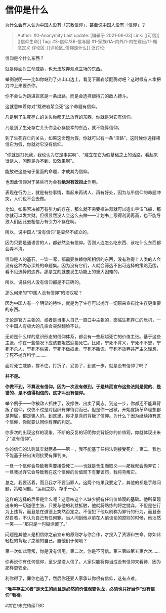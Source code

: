 # 信仰是什么
[为什么会有人认为中国人没有「宗教信仰」，甚至说中国人没有「信仰」？](https://www.zhihu.com/question/20664401/answer/655941584)

> Author: #0-Anonymity
> Last update: [编辑于 2021-06-03]
> Link: [[可信]] [[信仰生命]]
> Tag: #3-信仰/3B-信与疑 #1-家族/1A-内外/1-内在建设/1f-概念定义 
> 评论区: [[评论区_信仰是什么]]
> 泛讨论:

信仰是个什么东西？

就是你面对生命威胁，也无法放弃观点立场的东西。

举例说明——比如你站到了火山口边上，看见下面岩浆翻腾对吧？这时候有人拿把刀冲上来要杀你。

你不会认为跳进岩浆是一条出路，而是会选择跟持刀的敌人搏斗。

这就意味着你对“跳进岩浆会死”这个命题有信仰。

凡是到了生死存亡的关头你都无法放弃的东西，你就是对它有信仰。

凡是到了生死存亡关头你会心存侥幸的东西，就不能算信仰。

到了生死存亡的关头，如果这命题为假，你就可以有一条“活路”，这时候你选择相信它为假，你就对它没有信仰。

“你就是打死我，我也认为它是事实啊”、“建立在它为假基础之上的活路，看起来很诱人，问题是办不到、没效果啊”。

能放进这些句子里面的命题，才成其为信仰。

也因此信仰对于某些行为会有**绝对有效拒止**作用。

表现在行为上，就是有些事情，看起来再诱人、再有好处，因为与所信仰的命题冲突，人们也不会去做。

比如，如果否决掉万有引力的存在，那么就不需要推进器就可以造出宇宙飞船，那你就可以发大财。但很显然没人会这么去做——计划书上写得利润再高，也不能导致人们因此去相信万有引力不存在啊。

所以，说中国人“没有信仰”是显然不成立的。

因为只要是通语言的人，都必然会有信仰。否则人连怎么吃东西、该吃什么东西都会弄不清。

信仰是人的基石。一饮一啄，都需要依赖你所相信的东西，没有称得上人类的人会没有这种内心深处的命题集。因为没有它们，人就会筛选不出可选择的策略范围，看不见选择的边界。那是立刻就要发生功能上的重大困难的。

所以，说任何人没有信仰都是不正确的。

那么何来的“中国人没有信仰”的浩叹呢？

因为中国人有一个明显的特性，就是为了生存可以抛弃一切原来宣布比生存更重要的东西。

无论是官方主张的、或者是当事人自己一直口中主张的，面临生死存亡的危机，一个中国人有极大的几率会突然翻脸不认。

无论是什么样的意识形态的信仰体系，都会有一些超越死亡的价值主张。基于这些主张，你在一些情况下应该要坦然迎接死亡。比如，宁死不背义，宁死不不忠，宁死不杀人，宁死不偷盗，宁死不做奴隶，宁死不撒谎，宁死不放弃共产主义理想，宁死不抛弃科学………

面对死亡威胁，撑不住，打折了，妥协了，到这一步，就是没有信仰了吗？

**并不是。**

**你做不到，不算没有信仰。因为一次没有做到，于是转而宣布这些法则是假的、是错的、是不值得相信的，这才叫没有信仰。**

举个例子——你被敌人抓住了，没撑住、出卖了同志。到这一步，你都还不能算背叛了信仰，仅仅不过是对组织有罪待罚而已。但是你一出狱，开始宣扬革命理想都是狗屁，都是骗人的。到这里，你才是真的背叛了信仰。为什么？因为继续持有这个信仰，你就要认同你有罪的判定。

你多次的出现这样的现象。不断的反复的证明你会背叛你的价值观，你就体现出来了“没有信仰”。

你的信仰的法则其实就两条——第一，我不能基于任何法则接受死亡；第二，我也不能基于任何法则接受有罪判决。

一旦一个信仰会导致我需要接受死亡——也就是舍生而取义——那我就会抛弃它；一旦我抛弃它会导致我在这个信仰的价值观下有罪该罚，我将背叛它。

总之，我要活着，而且我才不要当罪人。这两个结果我要定了，其他的都是手段问题，策略问题。“运用之妙，存乎一心。”

这样的选择的后果是什么呢？这意味这个人缺少拥有任何价值观的基础。他所呈现出来的一切道德主张，只要与他的利益抵触，他就将熟练的将之抛弃，不但是在行为上违背，而且是在道德上突然否定之。不但犯下他以前称为罪行的行为，而且泰然自若，不认为自己有任何罪。当人问到他以前在人前谈论的原则的时候，他淡然一笑——“那只是一时糊涂罢了。”

问题是其他人是相信你之前宣布的原则才与你合作，才投入了资源和生命。你如此轻松的背叛了之前的自己，置他们于何地？

第一次如此背叛，你是没有信用。第二次，你是不可信。第三第四第五第六次……

你再说你有任何信仰，至少是没人信了。人家只能将你当成没有信仰来看待，因为那样更安全。

利你得了，罪你也逃了，然后你还要人家承认你很有信仰，这有点难。

**“唯幸存主义者”是天生的而且是必然的价值观变色龙，必须也只好当作“没有信仰”看待。**

#其它/未完待续TBC
